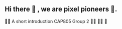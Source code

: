## Hi there 👋 , we are pixel pioneers :person_fencing:.


🙋‍♀️ A short introduction
CAP805 Group 2
:surfing_man:
:surfing_woman:
:rocket:

